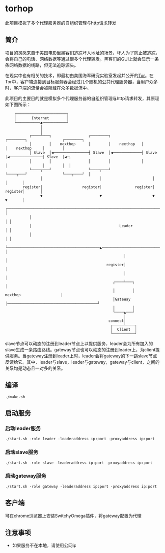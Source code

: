 # torhop
此项目模拟了多个代理服务器的自组织管理与http请求转发

## 简介
项目的灵感来自于美国电影里黑客们追踪坏人地址的场景，坏人为了防止被追踪，会将自己的电话、网络数据等通过很多个代理转发。黑客们的GUI上就会显示一条条网络数据的线路，但无法追踪源头。


在现实中也有相关的技术，即最初由美国海军研究实验室发起并公开的[Tor](https://www.torproject.org/)。在Tor中，客户端连接到目标服务器会经过几个随机的公共代理服务器，当用户众多时，客户端的流量会被隐藏在众多数据流中。


此项目的主要目的就是模拟多个代理服务器的自组织管理与http请求转发，其原理如下图所示：

```
    ┌───────────────────────┐                                                                        
    │       Internet        │                                                                        
    └───────────▲───────────┘                                                                        
                │                                                                                    
                │                                                                                    
           ┌────┴───┐                 ┌────────┐              ┌────────┐                ┌────────┐   
           │        │    nexthop      │        │    nexthop   │        │    nexthop     │        │   
           │ Slave  │◀────────────────┤ Slave  │◀─────────────┤ Slave  │◀───────────────┤ Slave  │◀─┐
           │        │                 │        │              │        │                │        │  │
           └────┬───┘                 └────┬───┘              └────┬───┘                └───┬────┘  │
                │                          │                       │                        │       │
        register│                  register│               register│                register│       │
                ▼                          ▼                       ▼                        ▼       │
           ┌──────────────────────────────────────────────────────────────────────────────────────┐ │
           │                                                                                      │ │
           │                                        Leader                                        │ │
           │                                                                                      │ │
           └──────────────────────────────────────────▲───────────────────────────────────────────┘ │
                                                      │                                             │
                                              register│                                             │
                                                      │                                             │
                                                 ┌────┴───┐                                         │
                                                 │        │                nexthop                  │
                                                 │GateWay │─────────────────────────────────────────┘
                                                 │        │                                          
                                                 └────▲───┘                                          
                                                      │                                              
                                               connect│                                              
                                                ┌─────┴────┐                                         
                                                │  Client  │                                         
                                                └──────────┘                                         
```


slave节点可以动态的注册到leader节点上以提供服务，leader会为所有加入的slave生成一条路由路线。gateway节点也可以动态的注册到leader上，为client提供服务。当gateway注册到leader上时，leader会将gateway的下一跳slave节点反馈给它。其中，leader与slave，leader与gateway，gateway与client，之间的关系均是动态且一对多的关系。

## 编译
```
./make.sh
```
## 启动服务
### 启动leader服务
```
./start.sh -role leader -leaderaddress ip:port -proxyaddress ip:port
```
### 启动slave服务
```
./start.sh -role slave -leaderaddress ip:port -proxyaddress ip:port
```
### 启动gateway服务
```
./start.sh -role gateway -leaderaddress ip:port -proxyaddress ip:port
```

## 客户端
可在chrome浏览器上安装SwitchyOmega插件，将gateway配置为代理

## 注意事项
* 如果服务不在本地，请使用公网ip